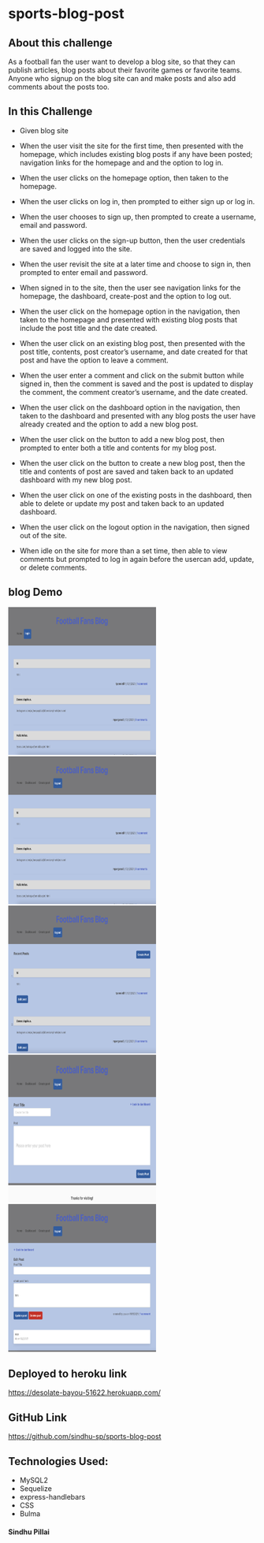 # sports-blog-post

## About this challenge
As a football fan the user want to develop a blog site, so that they can publish articles, blog posts about their favorite games or favorite teams. Anyone who signup on the blog site can and make posts and also add comments about the posts too.

## In this Challenge

- Given blog site

- When the user visit the site for the first time, then presented with the homepage, which includes existing blog posts if any have been posted; navigation links for the homepage and  and the option to log in.

- When the user clicks on the homepage option, then taken to the homepage.

- When the user clicks on log in, then prompted to either sign up or log in.

- When the user chooses to sign up, then  prompted to create a username, email and password.

- When the user clicks on the sign-up button, then the user credentials are saved and  logged into the site.

- When the user revisit the site at a later time and choose to sign in, then  prompted to enter email and password.

- When  signed in to the site, then the user see navigation links for the homepage, the dashboard, create-post and the option to log out.

- When the user click on the homepage option in the navigation, then  taken to the homepage and presented with existing blog posts that include the post title and the date created.

- When the user click on an existing blog post, then  presented with the post title, contents, post creator’s username, and date created for that post and have the option to leave a comment.

- When the user enter a comment and click on the submit button while signed in, then the comment is saved and the post is updated to display the comment, the comment creator’s username, and the date created.

- When the user click on the dashboard option in the navigation, then  taken to the dashboard and presented with any blog posts the user have already created and the option to add a new blog post.

- When the user click on the button to add a new blog post, then  prompted to enter both a title and contents for my blog post.

- When the user click on the button to create a new blog post, then the title and contents of  post are saved and  taken back to an updated dashboard with my new blog post.

- When the user click on one of the existing posts in the dashboard, then  able to delete or update my post and taken back to an updated dashboard.

- When the user click on the logout option in the navigation, then  signed out of the site.

- When  idle on the site for more than a set time, then  able to view comments but  prompted to log in again before the usercan add, update, or delete comments.

## blog Demo

<img src="./assets/before-login.png" alt="refresh page" height = 300 width= 300 />
<img src="./assets/loggedin.png" alt="refresh page" height = 300 width= 300 />
<img src="./assets/dashboard.png" alt="refresh page" height = 300 width= 300 />
<img src="./assets/create-post.png" alt="refresh page" height = 300 width= 300 />
<img src="./assets/edit-post.png" alt="refresh page" height = 300 width= 300 />

## Deployed to heroku link
 https://desolate-bayou-51622.herokuapp.com/

## GitHub Link
https://github.com/sindhu-sp/sports-blog-post

## Technologies Used:
- MySQL2
- Sequelize
- express-handlebars
- CSS
- Bulma


#### Sindhu Pillai
